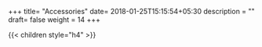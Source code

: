 +++
title= "Accessories"
date= 2018-01-25T15:15:54+05:30
description = ""
draft= false
weight = 14
+++


{{< children style="h4" >}}



